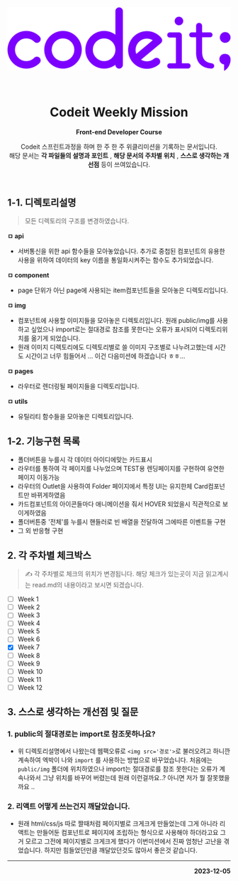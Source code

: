 <img src='./src/img/codeit.png'>
<br>
<br>
<br>

<div align="center">
  <h1>Codeit Weekly Mission</h1>
  <p><b>Front-end Developer Course</b></p>
  <p>Codeit 스프린트과정을 하며 한 주 한 주 위클리미션을 기록하는  문서입니다.<br> 해당 문서는 <b>각 파일들의 설명과 포인트</b> , <b>해당 문서의 주차별 위치</b> , <b>스스로 생각하는 개선점</b> 등이 쓰여있습니다. </p>
  <br>
</div>

## 1-1. 디렉토리설명

> 모든 디렉토리의 구조를 변경하였습니다.

**ㅁ api**

- 서버통신을 위한 api 함수들을 모아놓았습니다. 추가로 중첩된 컴포넌트의 유용한 사용을 위하여 데이터의 key 이름을 통일화시켜주는 함수도 추가되었습니다.

**ㅁ component**

- page 단위가 아닌 page에 사용되는 item컴포넌트들을 모아놓은 디렉토리입니다.

**ㅁ img**

- 컴포넌트에 사용할 이미지들을 모아놓은 디렉토리입니다. 원래 public/img를 사용하고 싶었으나 import로는 절대경로 참조를 못한다는 오류가 표시되어 디렉토리위치를 옮기게 되었습니다.
- 원래 이미지 디렉토리에도 디렉토리별로 쓸 이미지 구조별로 나누려고했는데 시간도 시간이고 너무 힘들어서 ... 이건 다음미션에 하겠습니다 ㅎㅎ...

**ㅁ pages**

- 라우터로 렌더링될 페이지들을 디렉토리입니다.

**ㅁ utils**

- 유틸리티 함수들을 모아놓은 디렉토리입니다.

## 1-2. 기능구현 목록

- 폴더버튼을 누를시 각 데이터 아이디에맞는 카드표시
- 라우터를 통하여 각 페이지를 나누었으며 TEST용 렌딩페이지를 구현하여 유연한 페이지 이동가능
- 라우터의 Outlet을 사용하여 Folder 페이지에서 특정 UI는 유지한체 Card컴포넌트만 바뀌게하였음
- 카드컴포넌트의 아이콘들마다 애니메이션을 줘서 HOVER 되었을시 직관적으로 보이게하였음
- 폴더버튼중 '전체'를 누를시 핸들러로 빈 배열을 전달하여 그에따른 이벤트들 구현
- 그 외 반응형 구현

## 2. 각 주차별 체크박스

> ✍️ 각 주차별로 체크의 위치가 변경됩니다. 해당 체크가 있는곳이 지금 읽고계시는 read.md의 내용이라고 보시면 되겠습니다.

- [ ] Week 1
- [ ] Week 2
- [ ] Week 3
- [ ] Week 4
- [ ] Week 5
- [ ] Week 6
- [x] Week 7
- [ ] Week 8
- [ ] Week 9
- [ ] Week 10
- [ ] Week 11
- [ ] Week 12

## 3. 스스로 생각하는 개선점 및 질문

### 1. public의 절대경로는 import로 참조못하나요?

- 위 디렉토리설명에서 나왔는데 웹팩오류로 `<img src='경로'>`로 불러오려고 하니깐 계속하여 엑박이 나와 `import` 를 사용하는 방법으로 바꾸었습니다. 처음에는 `public/img` 폴더에 위치하였으나 import는 절대경로를 참조 못한다는 오류가 계속나와서 그냥 위치를 바꾸어 버렸는데 원래 이런걸까요..? 아니면 저가 뭘 잘못했을까요 ..

### 2. 리액트 어떻게 쓰는건지 깨달았습니다.

- 원래 html/css/js 따로 짤때처럼 페이지별로 크게크게 만들었는데 그게 아니라 리액트는 만들어둔 컴포넌트로 페이지에 조립하는 형식으로 사용해야 하더라고요 그거 모르고 그전에 페이지별로 크게크게 했다가 이번미션에서 진짜 엄청난 고난을 겪었습니다. 하지만 힘들었던만큼 깨달았던것도 많아서 좋은것 같습니다.

<hr>
<p style="text-align: right;"><b>2023-12-05</b></p>
